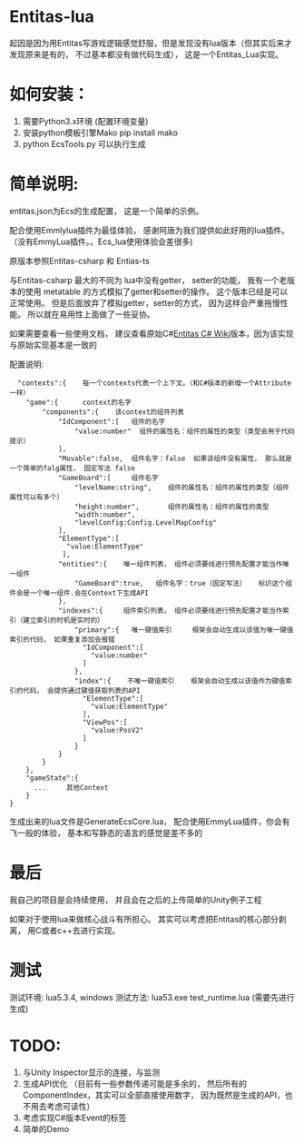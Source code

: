 # Entitas-lua
起因是因为用Entitas写游戏逻辑感觉舒服，但是发现没有lua版本（但其实后来才发现原来是有的， 不过基本都没有做代码生成）， 这是一个Entitas_Lua实现。


# 如何安装：
1. 需要Python3.x环境   (配置环境变量)
2. 安装python模板引擎Mako
   pip install mako
3. python EcsTools.py 可以执行生成




# 简单说明:
entitas.json为Ecs的生成配置，  这是一个简单的示例。

配合使用Emmlylua插件为最佳体验， 感谢阿唐为我们提供如此好用的lua插件。（没有EmmyLua插件。。Ecs_lua使用体验会差很多)

原版本参照Entitas-csharp 和 Entias-ts

与Entitas-csharp 最大的不同为 lua中没有getter， setter的功能， 我有一个老版本的使用 metatable 的方式模拟了getter和setter的操作。 
这个版本已经是可以正常使用。 
但是后面放弃了模拟getter，setter的方式， 因为这样会严重拖慢性能。 所以就在易用性上面做了一些妥协。

如果需要查看一些使用文档， 建议查看原始C#[Entitas C# Wiki](https://github.com/sschmid/Entitas-CSharp/wiki)版本，因为该实现与原始实现基本是一致的


配置说明:
~~~
  "contexts":{    每一个contexts代表一个上下文。（和C#版本的新增一个Attribute一样）
	"game":{      context的名字
		"components":{    该context的组件列表
			"IdComponent":[   组件的名字
				"value:number"  组件的属性名：组件的属性的类型（类型会用于代码提示）
			],
			"Movable":false,  组件名字：false  如果该组件没有属性， 那么就是一个简单的falg属性， 固定写法 false
			"GameBoard":[     组件名字
				"levelName:string",    组件的属性名：组件的属性的类型（组件属性可以有多个）
				"height:number",       组件的属性名：组件的属性的类型
				"width:number",
				"levelConfig:Config.LevelMapConfig"
			],
			"ElementType":[
			  "value:ElementType"
			 ],
			"entities":{    唯一组件列表， 组件必须要线进行预先配置才能当作唯一组件
				"GameBoard":true,   组件名字：true（固定写法）   标识这个组件会是一个唯一组件.会在Context下生成API
			},
			"indexes":{     组件索引列表， 组件必须要线进行预先配置才能当作索引（建立索引的时机是实时的）
				"primary":{   唯一键值索引     框架会自动生成以该值为唯一键值索引的代码， 如果重复添加会报错
				  "IdComponent":[
				    "value:number"
				  ]
				},
				"index":{    不唯一键值索引    框架会自动生成以该值作为键值索引的代码， 会提供通过键值获取列表的API
				  "ElementType":[
				    "value:ElementType"
				  ],
				  "ViewPos":[
				    "value:PosV2"
				  ]
				}
			}
		}
	},
    "gameState":{
      ...     其他Context
    }
}
~~~

生成出来的lua文件是GenerateEcsCore.lua， 配合使用EmmyLua插件，你会有飞一般的体验， 基本和写静态的语言的感觉是差不多的

# 最后

我自己的项目是会持续使用， 并且会在之后的上传简单的Unity例子工程

如果对于使用lua来做核心战斗有所担心。 其实可以考虑把Entitas的核心部分剥离， 用C或者c++去进行实现。


# 测试
测试环境: lua5.3.4, windows
测试方法: lua53.exe test_runtime.lua (需要先进行生成)


# TODO:
1. 与Unity Inspector显示的连接，与监测
2. 生成API优化 （目前有一些参数传递可能是多余的， 然后所有的ComponentIndex，其实可以全部直接使用数字， 因为既然是生成的API，也不用去考虑可读性）
3. 考虑实现C#版本Event的标签
4. 简单的Demo
